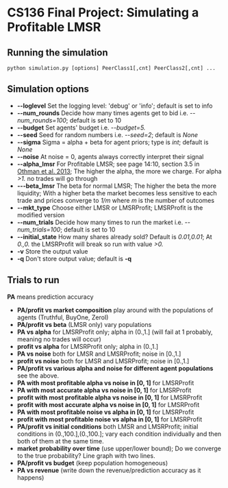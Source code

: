 # CS136 Final Project: Simulating a Profitable LMSR

## Running the simulation
```
python simulation.py [options] PeerClass1[,cnt] PeerClass2[,cnt] ...
```
## Simulation options
+ **--loglevel** Set the logging level: 'debug' or 'info'; default is set to info
+ **--num_rounds** Decide how many times agents get to bid i.e. _--num_rounds=100_; default is set to 10
+ **--budget** Set agents' budget i.e. _--budget=5._
+ **--seed** Seed for random numbers i.e. _--seed=2_; default is _None_
+ **--sigma** Sigma = alpha + beta for agent priors; type is _int_; default is _None_
+ **--noise** At noise = 0, agents always correctly interpret their signal
+ **--alpha_lmsr** For Profitable LMSR; see page 14:10, section 3.5 in [Othman et al. 2013](https://www.cs.cmu.edu/~sandholm/liquidity-sensitive%20automated%20market%20maker.teac.pdf); The higher the alpha, the more we charge. For alpha _>1._ no trades will go through
+ **---beta_lmsr** The beta for normal LMSR; The higher the beta the more liquidity; With a higher beta the market becomes less sensitive to each trade and prices converge to _1/m_ where _m_ is the number of outcomes 
+ **--mkt_type** Choose either LMSR or LMSRProfit; LMSRProfit is the modified version
+ **--num_trials** Decide how many times to run the market i.e. _--num_trials=100_; default is set to 10
+ **--initial_state** How many shares already sold? Default is _0.01,0.01_; At _0.,0._ the LMSRProfit will break so run with value _>0._
+ **-v** Store the output value
+ **-q** Don't store output value; default is __-q__

## Trials to run

__PA__ means prediction accuracy

+ **PA/profit vs market composition** play around with the populations of agents (Truthful, BuyOne, ZeroI)
+ **PA/profit vs beta** (LMSR only) vary populations
+ **PA vs alpha** for LMSRProfit only; alpha in (0.,1.] (will fail at 1 probably, meaning no trades will occur)
+ **profit vs alpha** for LMSRProfit only; alpha in (0.,1.] 
+ **PA vs noise** both for LMSR and LMSRProfit; noise in [0.,1.]
+ **profit vs noise** both for LMSR and LMSRProfit; noise in [0.,1.]
+ **PA/profit vs various alpha and noise for different agent populations** see the above. 
+ **PA with most profitable alpha vs noise in [0, 1]** for LMSRProfit
+ **PA with most accurate alpha vs noise in [0, 1]** for LMSRProfit
+ **profit with most profitable alpha vs noise in [0, 1]** for LMSRProfit
+ **profit with most accurate alpha vs noise in [0, 1]** for LMSRProfit
+ **PA with most profitable noise vs alpha in [0, 1]** for LMSRProfit
+ **profit with most profitable noise vs alpha in [0, 1]** for LMSRProfit
+ **PA/profit vs initial conditions** both LMSR and LMSRProfit; initial conditions in (0.,100.],(0.,100.]; vary each condition individually and then both of them at the same time.  
+ **market probability over time** (use upper/lower bound); Do we converge to the true probability? Line graph with two lines.
+ **PA/profit vs budget** (keep population homogeneous)
+ **PA vs revenue** (write down the revenue/prediction accuracy as it happens)

